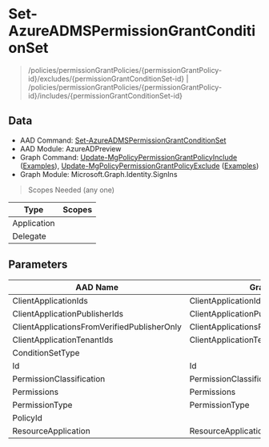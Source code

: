 # Set-AzureADMSPermissionGrantConditionSet

> /policies/permissionGrantPolicies/{permissionGrantPolicy-id}/excludes/{permissionGrantConditionSet-id} | /policies/permissionGrantPolicies/{permissionGrantPolicy-id}/includes/{permissionGrantConditionSet-id}

## Data

+ AAD Command: [Set-AzureADMSPermissionGrantConditionSet](https://docs.microsoft.com/en-us/powershell/module/AzureADPreview/Set-AzureADMSPermissionGrantConditionSet)
+ AAD Module: AzureADPreview
+ Graph Command: [Update-MgPolicyPermissionGrantPolicyInclude](https://docs.microsoft.com/en-us/powershell/module/Microsoft.Graph.Identity.SignIns/Update-MgPolicyPermissionGrantPolicyInclude) ([Examples](https://github.com/orgs/msgraph/discussions?discussions_q=Update-MgPolicyPermissionGrantPolicyInclude)), [Update-MgPolicyPermissionGrantPolicyExclude](https://docs.microsoft.com/en-us/powershell/module/Microsoft.Graph.Identity.SignIns/Update-MgPolicyPermissionGrantPolicyExclude) ([Examples](https://github.com/orgs/msgraph/discussions?discussions_q=Update-MgPolicyPermissionGrantPolicyExclude))
+ Graph Module: Microsoft.Graph.Identity.SignIns

> Scopes Needed (any one)

|Type|Scopes|
|---|---|
|Application||
|Delegate||

## Parameters

|AAD Name|Graph Name|AAD Type|Graph Type|Infos|
|---|---|---|---|---|
|ClientApplicationIds|ClientApplicationIds|System.Collections.Generic.List/System.String|System.String[]||
|ClientApplicationPublisherIds|ClientApplicationPublisherIds|System.Collections.Generic.List/System.String|System.String[]||
|ClientApplicationsFromVerifiedPublisherOnly|ClientApplicationsFromVerifiedPublisherOnly|System.Nullable/System.Boolean|System.Management.Automation.SwitchParameter||
|ClientApplicationTenantIds|ClientApplicationTenantIds|System.Collections.Generic.List/System.String|System.String[]||
|ConditionSetType||System.String|||
|Id|Id|System.String|System.String||
|PermissionClassification|PermissionClassification|System.String|System.String||
|Permissions|Permissions|System.Collections.Generic.List/System.String|System.String[]||
|PermissionType|PermissionType|System.String|System.String||
|PolicyId||System.String|||
|ResourceApplication|ResourceApplication|System.String|System.String||


